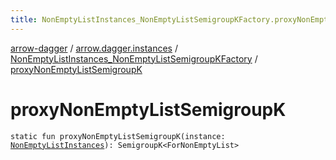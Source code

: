 ```yaml
---
title: NonEmptyListInstances_NonEmptyListSemigroupKFactory.proxyNonEmptyListSemigroupK - arrow-dagger
---
```


[arrow-dagger](../../index.html) / [arrow.dagger.instances](../index.html) / [NonEmptyListInstances_NonEmptyListSemigroupKFactory](index.html) / [proxyNonEmptyListSemigroupK](./proxy-non-empty-list-semigroup-k.html)

# proxyNonEmptyListSemigroupK

`static fun proxyNonEmptyListSemigroupK(instance: `[`NonEmptyListInstances`](../-non-empty-list-instances/index.html)`): SemigroupK<ForNonEmptyList>`